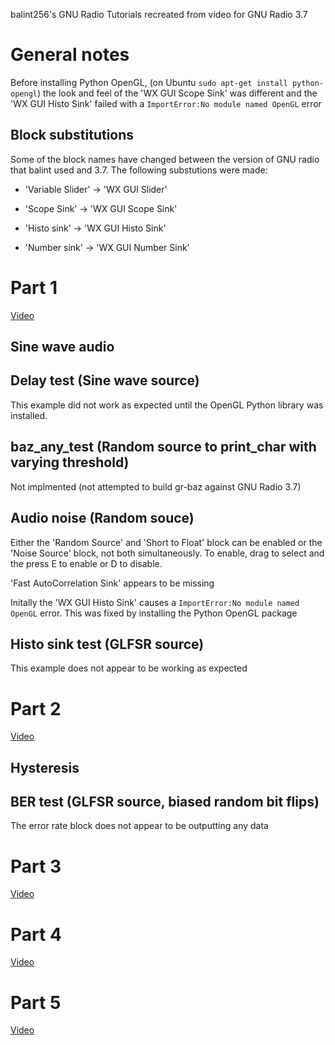 balint256's GNU Radio Tutorials recreated from video for GNU Radio 3.7

General notes
=============
Before installing Python OpenGL, (on Ubuntu ```sudo apt-get install python-opengl```) the look and feel of the 'WX GUI Scope Sink' was different and the 'WX GUI Histo Sink' failed with a ```ImportError:No module named OpenGL``` error

Block substitutions
-------------------
Some of the block names have changed between the version of GNU radio that balint used and 3.7. The following substutions were made:

* 'Variable Slider' -> 'WX GUI Slider' 

* 'Scope Sink' -> 'WX GUI Scope Sink'

* 'Histo sink' ->  'WX GUI Histo Sink'

* 'Number sink' -> 'WX GUI Number Sink'

Part 1
======

[Video](http://www.youtube.com/watch?v=N9SLAnGlGQs)


Sine wave audio
---------------


Delay test (Sine wave source)
-----------------------------
This example did not work as expected until the OpenGL Python library was installed.


baz_any_test (Random source to print_char with varying threshold)
-----------------------------------------------------------------

Not implmented (not attempted to build gr-baz against GNU Radio 3.7)

Audio noise (Random souce)
--------------------------

Either the 'Random Source' and 'Short to Float' block can be enabled or the 'Noise Source' block, not both simultaneously. To enable, drag to select and the press E to enable or D to disable. 


'Fast AutoCorrelation Sink' appears to be missing

Initally the 'WX GUI Histo Sink' causes a ```ImportError:No module named OpenGL``` error. This was fixed by installing the Python OpenGL package


Histo sink test (GLFSR source)
-----------------------------
This example does not appear to be working as expected

Part 2
======

[Video](http://www.youtube.com/watch?v=LzgDZytr7no)

Hysteresis
----------

BER test (GLFSR source, biased random bit flips)
------------------------------------------------
The error rate block does not appear to be outputting any data

Part 3
======

[Video](http://www.youtube.com/watch?v=jMLUQa9A5Mk)

Part 4
======

[Video](http://www.youtube.com/watch?v=JMEyN_lvaiE)


Part 5
======

[Video](http://www.youtube.com/watch?v=GJKbD--MsLM)


